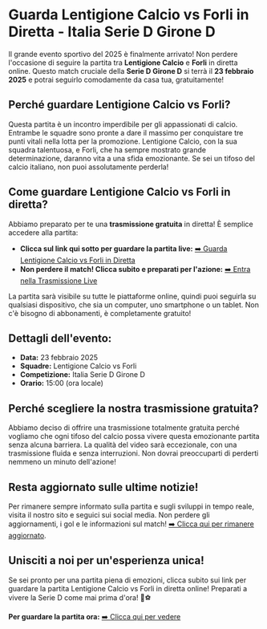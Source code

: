 # Guarda Lentigione Calcio vs Forli in Diretta - Italia Serie D Girone D

Il grande evento sportivo del 2025 è finalmente arrivato! Non perdere l'occasione di seguire la partita tra **Lentigione Calcio** e **Forli** in diretta online. Questo match cruciale della **Serie D Girone D** si terrà il **23 febbraio 2025** e potrai seguirlo comodamente da casa tua, gratuitamente!

## Perché guardare Lentigione Calcio vs Forli?

Questa partita è un incontro imperdibile per gli appassionati di calcio. Entrambe le squadre sono pronte a dare il massimo per conquistare tre punti vitali nella lotta per la promozione. Lentigione Calcio, con la sua squadra talentuosa, e Forli, che ha sempre mostrato grande determinazione, daranno vita a una sfida emozionante. Se sei un tifoso del calcio italiano, non puoi assolutamente perderla!

## Come guardare Lentigione Calcio vs Forli in diretta?

Abbiamo preparato per te una **trasmissione gratuita** in diretta! È semplice accedere alla partita:

- **Clicca sul link qui sotto per guardare la partita live:** [➡️ Guarda Lentigione Calcio vs Forli in Diretta](https://tinyurl.com/livestreamfreeo?st=Lentigione+Calcio+vs+Forli&si=gh)
- **Non perdere il match! Clicca subito e preparati per l'azione:** [➡️ Entra nella Trasmissione Live](https://tinyurl.com/livestreamfreeo?st=Lentigione+Calcio+vs+Forli&si=gh)

La partita sarà visibile su tutte le piattaforme online, quindi puoi seguirla su qualsiasi dispositivo, che sia un computer, uno smartphone o un tablet. Non c'è bisogno di abbonamenti, è completamente gratuito!

## Dettagli dell'evento:

- **Data:** 23 febbraio 2025
- **Squadre:** Lentigione Calcio vs Forli
- **Competizione:** Italia Serie D Girone D
- **Orario:** 15:00 (ora locale)

## Perché scegliere la nostra trasmissione gratuita?

Abbiamo deciso di offrire una trasmissione totalmente gratuita perché vogliamo che ogni tifoso del calcio possa vivere questa emozionante partita senza alcuna barriera. La qualità del video sarà eccezionale, con una trasmissione fluida e senza interruzioni. Non dovrai preoccuparti di perderti nemmeno un minuto dell'azione!

## Resta aggiornato sulle ultime notizie!

Per rimanere sempre informato sulla partita e sugli sviluppi in tempo reale, visita il nostro sito e seguici sui social media. Non perdere gli aggiornamenti, i gol e le informazioni sul match! [➡️ Clicca qui per rimanere aggiornato](https://tinyurl.com/livestreamfreeo?st=Lentigione+Calcio+vs+Forli&si=gh).

## Unisciti a noi per un'esperienza unica!

Se sei pronto per una partita piena di emozioni, clicca subito sui link per guardare la partita Lentigione Calcio vs Forli in diretta online! Preparati a vivere la Serie D come mai prima d'ora! 🌟⚽

**Per guardare la partita ora:** [➡️ Clicca qui per vedere](https://tinyurl.com/livestreamfreeo?st=Lentigione+Calcio+vs+Forli&si=gh)
